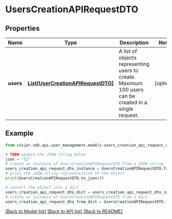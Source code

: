 # UsersCreationAPIRequestDTO


## Properties

Name | Type | Description | Notes
------------ | ------------- | ------------- | -------------
**users** | [**List[UserCreationAPIRequestDTO]**](UserCreationAPIRequestDTO.md) | A list of objects representing users to create. Maximum 100 users can be created in a single request. | [optional] 

## Example

```python
from visier.sdk.api.user_management.models.users_creation_api_request_dto import UsersCreationAPIRequestDTO

# TODO update the JSON string below
json = "{}"
# create an instance of UsersCreationAPIRequestDTO from a JSON string
users_creation_api_request_dto_instance = UsersCreationAPIRequestDTO.from_json(json)
# print the JSON string representation of the object
print(UsersCreationAPIRequestDTO.to_json())

# convert the object into a dict
users_creation_api_request_dto_dict = users_creation_api_request_dto_instance.to_dict()
# create an instance of UsersCreationAPIRequestDTO from a dict
users_creation_api_request_dto_from_dict = UsersCreationAPIRequestDTO.from_dict(users_creation_api_request_dto_dict)
```
[[Back to Model list]](../README.md#documentation-for-models) [[Back to API list]](../README.md#documentation-for-api-endpoints) [[Back to README]](../README.md)


